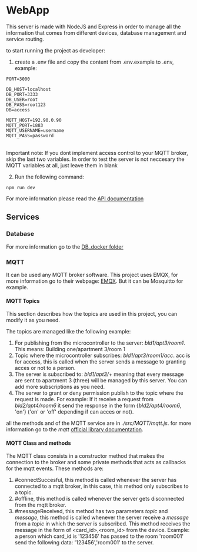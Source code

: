 # WebApp
This server is made with NodeJS and Express in order to manage all the information that comes from different devices, database management and service routing.

to start running the project as developer: 
1. create a .env file and copy the content from .env.example to .env, example:</br>
```
PORT=3000

DB_HOST=localhost
DB_PORT=3333
DB_USER=root
DB_PASS=root123
DB=access

MQTT_HOST=192.90.0.90
MQTT_PORT=1883
MQTT_USERNAME=username
MQTT_PASS=password
```
</br>
Important note: If you dont implement access control to your MQTT broker, skip the last two variables. In order to test the server is not neccesary the MQTT variables at all, just leave them in blank</br>

2. Run the following command: 
```
npm run dev
```

For more information please read the [API documentation](https://github.com/juamarCas/Access_control/wiki/API-Documentation "API Documentation")

## Services

### Database
For more information go to the [DB_docker folder](https://github.com/juamarCas/Access_control/tree/main/DB_Docker "DB docker folder")

### MQTT
It can be used any MQTT broker software. This project uses EMQX, for more information go to their webpage: [EMQX](https://www.emqx.io/). But it can be Mosquitto for example.

#### MQTT Topics

This section describes how the topics are used in this project, you can modify it as you need.

The topics are managed like the following example: </br>
1. For publishing from the microcontroller to the server: _bld1/apt3/room1_. This means: Building one/apartment 3/room 1
2. Topic where the microcontroller subscribes: _bld1/apt3/room1/acc_. acc is for access, this is called when the server sends a message to granting acces or not to a person.
3. The server is subscribed to: _bld1/apt3/+_ meaning that every message are sent to apartment 3 (three) will be managed by this server. You can add more subscriptions as you need.</br>
4. The server to grant or deny permission publish to the topic where the request is made. For example: If it receive a request from _bld2/apt4/room6_ it send the response in the form {_bld2/apt4/room6_, 'on'} ('on' or 'off' depending if can acces or not). </br>

all the methods and of the MQTT service are in _./src/MQTT/mqtt.js_. for more information go to the _mqtt_ [official library documentation](https://www.npmjs.com/package/mqtt "mqtt library documentation"). </br>

#### MQTT Class and methods
The MQTT class consists in a constructor method that makes the connection to the broker and some private methods that acts as callbacks for the mqtt events. These methods are: </br>
1. #connectSuccesful, this method is called whenever the server has connected to a mqtt broker, in this case, this method only subscribes to a topic.
2. #offline, this method is called whenever the server gets disconnected from the mqtt broker.
3. #messageReceived, this method has two parameters _topic_ and _message_, this method is called whenever the server receive a _message_ from a _topic_ in which the server is subscribed. This method receives the message in the form of <card_id>,<room_id> from the device. Example: a person which card_id is '123456' has passed to the room 'room001' send the following data: '123456','room001' to the server.

